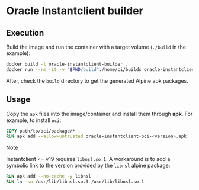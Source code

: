 # Oracle Instantclient builder

## Execution

Build the image and run the container with a target volume (`./build` in the
example):

```bash
docker build -t oracle-instantclient-builder .
docker run --rm -it -v "$PWD/build":/home/ci/builds oracle-instantclient-builder
```

After, check the `build` directory to get the generated Alpine apk packages.

## Usage

Copy the `apk` files into the image/container and install them through **apk**.
For example, to install `oci`:

```Dockerfile
COPY path/to/oci/package/* .
RUN apk add --allow-untrusted oracle-instantclient-oci-<version>.apk
```

> [!NOTE]
>
> Instantclient <= v19 requires `libnsl.so.1`. A workaround is to add a symbolic
> link to the version provided by the `libnsl` alpine package:
>
> ```Dockerfile
> RUN apk add --no-cache -y libnsl
> RUN ln -sn /usr/lib/libnsl.so.3 /usr/lib/libnsl.so.1
> ```
